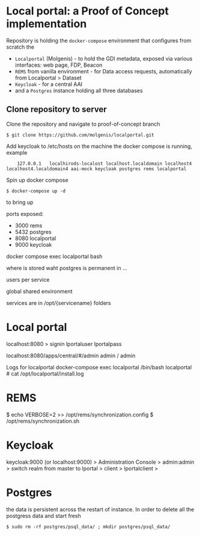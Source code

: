 # Local portal: a Proof of Concept implementation

Repository is holding the `docker-compose` environment that configures from scratch the
 - `Localportal` (Molgenis) - to hold the GDI metadata, exposed via various interfaces: web page, FDP, Beacon
 - `REMS` from vanilla environment - for Data access requests, automatically from Localportal > Dataset
 - `Keycloak` - for a central AAI
 - and a `Postgres` instance holding all three databases


## Clone repository to server

Clone the repository and navigate to proof-of-concept branch

    $ git clone https://github.com/molgenis/localportal.git

Add keycloak to /etc/hosts on the machine the docker compose is running, example

```
    127.0.0.1   localhirods-localost localhost.localdomain localhost4 localhost4.localdomain4 aai-mock keycloak postgres rems localportal
```

Spin up docker compose

    $ docker-compose up -d

to bring up

ports exposed:
 - 3000 rems
 - 5432 postgres
 - 8080 localportal
 - 9000 keycloak

docker compose exec localportal bash


where is stored waht
    postgres is permanent in ...

users per service

global shared environment

services are in /opt/{servicename} folders

# Local portal

localhost:8080 > signin
    lportaluser
    lportalpass

localhost:8080/apps/central/#/admin
    admin / admin

Logs for localportal
    docker-compose exec localportal /bin/bash
    localportal # cat /opt/localportal/install.log

# REMS

$ echo VERBOSE=2 >> /opt/rems/synchronization.config
$ /opt/rems/synchronization.sh


# Keycloak

keycloak:9000 (or localhost:9000) > Administration Console > admin:admin > switch realm from master to lportal
    > client > lportalclient >


# Postgres

the data is persistent across the restart of instance. In order to delete all the postgress data and start fresh

    $ sudo rm -rf postgres/psql_data/ ; mkdir postgres/psql_data/
